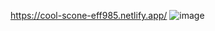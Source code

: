 https://cool-scone-eff985.netlify.app/
![image](https://github.com/user-attachments/assets/b5a64a90-4a8f-4840-94cd-1ea8316812cd)
